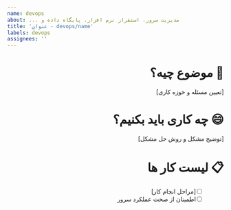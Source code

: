 ```yaml
---
name: devops
about: ... مدیریت سرور، استقرار نرم افزار، پایگاه داده و
title: 'عنوان - devops/name'
labels: devops
assignees: ''
---
```


<div dir="rtl">

# &rlm;🤔 موضوع چیه؟

[تعیین مسئله و حوزه کاری]

# &rlm;😄 چه کاری باید بکنیم؟

[توضیح مشکل و روش حل مشکل]

# &rlm;📋 لیست کار ها

- [ ] &emsp;&ensp; [مراحل انجام کار]
- [ ] &emsp;&ensp; اطمینان از صحت عملکرد سرور

</div>
